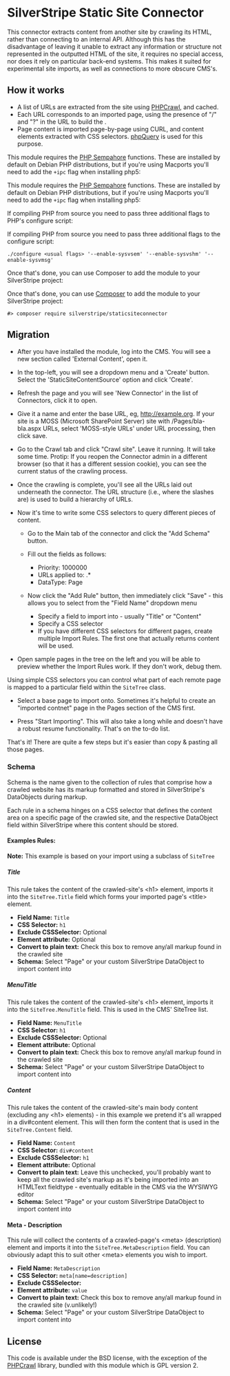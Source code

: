 # SilverStripe Static Site Connector

This connector extracts content from another site by crawling its HTML, rather than connecting to an internal API.
Although this has the disadvantage of leaving it unable to extract any information or structure not represented in the outputted HTML of the site, it requires no special access, nor does it rely on particular back-end systems.
This makes it suited for experimental site imports, as well as connections to more obscure CMS's.

## How it works

 * A list of URLs are extracted from the site using [PHPCrawl](http://cuab.de/), and cached.
 * Each URL corresponds to an imported page, using the presence of "/" and "?" in the URL to build the .
 * Page content is imported page-by-page using CURL, and content elements extracted with CSS selectors. [phpQuery](http://code.google.com/p/phpquery/) is used for this purpose.

This module requires the [PHP Sempahore](http://php.net/manual/en/book.sem.php) functions.
These are installed by default on Debian PHP distributions, but if you're using Macports you'll need to add the `+ipc` flag when installing php5:

This module requires the [PHP Sempahore](http://php.net/manual/en/book.sem.php) functions. These are installed by default on Debian PHP distributions, but if you're using Macports you'll need to add the `+ipc` flag when installing php5:

If compiling PHP from source you need to pass three additional flags to PHP's configure script:

If compiling PHP from source you need to pass three additional flags to the configure script:

	./configure <usual flags> '--enable-sysvsem' '--enable-sysvshm' '--enable-sysvmsg'

Once that's done, you can use Composer to add the module to your SilverStripe project:

Once that's done, you can use [Composer](http://getcomposer.org) to add the module to your SilverStripe project:

    #> composer require silverstripe/staticsiteconnector

Migration
---------

 * After you have installed the module, log into the CMS. You will see a new section called 'External Content', open it.

 * In the top-left, you will see a dropdown menu and a 'Create' button. Select the 'StaticSiteContentSource' option and click 'Create'.

 * Refresh the page and you will see 'New Connector' in the list of Connectors, click it to open.

 * Give it a name and enter the base URL, eg, http://example.org. If your site is a MOSS (Microsoft SharePoint Server) site with /Pages/bla-bla.aspx URLs, select 'MOSS-style URLs' under URL processing, then click save.

 * Go to the Crawl tab and click "Crawl site". Leave it running. It will take some time. Protip: If you reopen the Connector admin in a different browser (so that it has a different session cookie), you can see the current status of the crawling process.

 * Once the crawling is complete, you'll see all the URLs laid out underneath the connector. The URL structure (i.e., where the slashes are) is used to build a hierarchy of URLs.

 * Now it's time to write some CSS selectors to query different pieces of content.

	* Go to the Main tab of the connector and click the "Add Schema" button.

	* Fill out the fields as follows:

		* Priority: 1000000
		* URLs applied to: .*
		* DataType: Page

	* Now click the "Add Rule" button, then immediately click "Save" - this allows you to select from the "Field Name" dropdown menu

		* Specify a field to import into - usually "Title" or "Content"
		* Specify a CSS selector
		* If you have different CSS selectors for different pages, create multiple Import Rules. The first one that actually returns content will be used.

 * Open sample pages in the tree on the left and you will be able to preview whether the Import Rules work. If they don't work, debug them.

Using simple CSS selectors you can control what part of each remote page is mapped to a particular field within the `SiteTree` class.

 * Select a base page to import onto. Sometimes it's helpful to create an "imported contnet" page in the Pages section of the CMS first.

 * Press "Start Importing". This will also take a long while and doesn't have a robust resume functionality. That's on the to-do list.

That's it! There are quite a few steps but it's easier than copy & pasting all those pages.

### Schema

Schema is the name given to the collection of rules that comprise how a crawled website has its markup formatted and stored in SilverStripe's DataObjects during markup.

Each rule in a schema hinges on a CSS selector that defines the content area on a specific page of the crawled site, and the respective DataObject field within SilverStripe
where this content should be stored.

#### Examples Rules:

__Note:__ This example is based on your import using a subclass of `SiteTree`

##### Title

This rule takes the content of the crawled-site's &lt;h1&gt; element, imports it into the `SiteTree.Title` field which forms your imported page's &lt;title&gt; element.

* __Field Name:__ `Title`
* __CSS Selector:__ `h1`
* __Exclude CSSSelector:__ Optional
* __Element attribute:__ Optional
* __Convert to plain text:__ Check this box to remove any/all markup found in the crawled site
* __Schema:__ Select "Page" or your custom SilverStripe DataObject to import content into

##### MenuTitle

This rule takes the content of the crawled-site's &lt;h1&gt; element, imports it into the `SiteTree.MenuTitle` field. This is used in the CMS' SiteTree list.

* __Field Name:__ `MenuTitle`
* __CSS Selector:__ `h1`
* __Exclude CSSSelector:__ Optional
* __Element attribute:__ Optional
* __Convert to plain text:__ Check this box to remove any/all markup found in the crawled site
* __Schema:__ Select "Page" or your custom SilverStripe DataObject to import content into

##### Content

This rule takes the content of the crawled-site's main body content (excluding any &lt;h1&gt; elements) - in this example we pretend it's all wrapped in a div#content element.
This will then form the content that is used in the `SiteTree.Content` field.

* __Field Name:__ `Content`
* __CSS Selector:__ `div#content`
* __Exclude CSSSelector:__ `h1`
* __Element attribute:__ Optional
* __Convert to plain text:__ Leave this unchecked, you'll probably want to keep all the crawled site's markup as it's being imported into an HTMLText fieldtype - eventually editable in the CMS via the WYSIWYG editor
* __Schema:__ Select "Page" or your custom SilverStripe DataObject to import content into

#### Meta - Description

This rule will collect the contents of a crawled-page's &lt;meta&gt; (description) element and imports it into the `SiteTree.MetaDescription` field.
You can obviously adapt this to suit other &lt;meta&gt; elements you wish to import.

* __Field Name:__ `MetaDescription`
* __CSS Selector:__ `meta[name=description]`
* __Exclude CSSSelector:__ 
* __Element attribute:__ `value`
* __Convert to plain text:__ Check this box to remove any/all markup found in the crawled site (v.unlikely!)
* __Schema:__ Select "Page" or your custom SilverStripe DataObject to import content into


License
-------

This code is available under the BSD license, with the exception of the [PHPCrawl](http://cuab.de/) library, bundled with this module which is GPL version 2.

